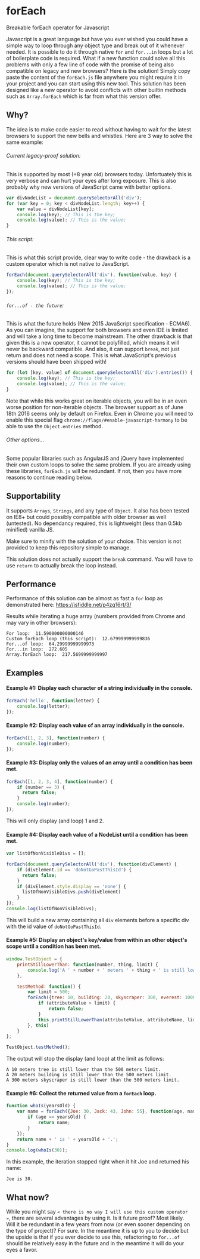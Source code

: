 # forEach
Breakable forEach operator for Javascript

Javascript is a great language but have you ever wished you could have a simple way to loop through any object type and break out of it whenever needed. It is possible to do it through native `for` and `for...in` loops but a lot of boilerplate code is required. What if a new function could solve all this problems with only a few line of code with the promise of being also compatible on legacy and new browsers? Here is the solution! Simply copy paste the content of the `forEach.js` file anywhere you might require it in your project and you can start using this new tool. This solution has been designed like a new operator to avoid conflicts with other builtin methods such as `Array.forEach` which is far from what this version offer.

## Why?

The idea is to make code easier to read without having to wait for the latest browsers to support the new bells and whistles. Here are 3 way to solve the same example:

###### Current legacy-proof solution:
This is supported by most (+8 year old) browsers today. Unfortuately this is very verbose and can hurt your eyes after long exposure. This is also probably why new versions of JavaScript came with better options.

```javascript
var divNodeList = document.querySelectorAll('div');
for (var key = 0; key < divNodeList.length; key++) {
    var value = divNodeList[key];
    console.log(key); // This is the key;
    console.log(value); // This is the value;
}
```

###### This script:
This is what this script provide, clear way to write code - the drawback is a custom operator which is not native to JavaScript.

```javascript
forEach(document.querySelectorAll('div'), function(value, key) {
    console.log(key); // This is the key;
    console.log(value); // This is the value;
});
```

###### `for...of - the future`:
This is what the future holds (New 2015 JavaScript specification - ECMA6). As you can imagine, the support for both browsers and even IDE is limited and will take a long time to become mainstream. The other drawback is that given this is a new operator, it cannot be polyfilled, which means it will never be backward compatible. And also, it can support `break`, not just return and does not need a scope. This is what JavaScript's previous versions should have been shipped with!

```javascript
for (let [key, value] of document.querySelectorAll('div').entries()) {
    console.log(key); // This is the key;
    console.log(value); // This is the value;
}
```
Note that while this works great on iterable objects, you will be in an even worse position for non-iterable objects. The browser support as of June 18th 2016 seems only by default on Firefox. Even in Chrome you will need to enable this special flag `chrome://flags/#enable-javascript-harmony` to be able to use the `Object.entries` method.

###### Other options...
Some popular libraries such as AngularJS and jQuery have implemented their own custom loops to solve the same problem. If you are already using these libraries, `forEach.js` will be redundant. If not, then you have more reasons to continue reading below.

## Supportability

It supports `Arrays`, `Strings`, and any type of `Object`. It also has been tested on IE8+ but could possibly compatible with older browser as well (untested). No dependancy required, this is lightweight (less than 0.5kb minified) vanilla JS.

Make sure to minify with the solution of your choice. This version is not provided to keep this repository simple to manage.

This solution does not actually support the `break` command. You will have to use `return` to actually break the loop instead.

## Performance

Performance of this solution can be almost as fast a `for` loop as demonstrated here: https://jsfiddle.net/p4zq16rt/3/

Results while iterating a huge array (numbers provided from Chrome and may vary in other browsers):

```
For loop:  11.590000000000146
Custom forEach loop (this script):  12.679999999999836
For...of loop:  64.29999999999973
For...in loop:  272.605
Array.forEach loop:  217.5699999999997
```

## Examples

#### Example #1: Display each character of a string individually in the console.

```javascript
forEach('hello', function(letter) {
    console.log(letter);
});
```

#### Example #2: Display each value of an array individually in the console.

```javascript
forEach([1, 2, 3], function(number) {
    console.log(number);
});
```

#### Example #3: Display only the values of an array until a condition has been met.

```javascript
forEach([1, 2, 3, 4], function(number) {
    if (number == 3) {
      return false;
    }
    console.log(number);
});
```
This will only display (and loop) 1 and 2.

#### Example #4: Display each value of a NodeList until a condition has been met.

```javascript
var listOfNonVisibleDivs = [];

forEach(document.querySelectorAll('div'), function(divElement) {
    if (divElement.id == 'doNotGoPastThisId') {
      return false;
    }
    if (divElement.style.display == 'none') {
      listOfNonVisibleDivs.push(divElement)
    }
});
console.log(listOfNonVisibleDivs);
```
This will build a new array containing all `div` elements before a specific div with the id value of `doNotGoPastThisId`.

#### Example #5: Display an object's key/value from within an other object's scope until a condition has been met.

```javascript
window.TestObject = {
    printStillLowerThan: function(number, thing, limit) {
        console.log('A ' + number + ' meters ' + thing + ' is still lower than the ' + limit + ' meters limit.');
    },

    testMethod: function() {
        var limit = 500;
        forEach({tree: 10, building: 20, skyscraper: 300, everest: 10000}, function(attributeValue, attributeName) {
            if (attributeValue > limit) {
                return false;
            }
            this.printStillLowerThan(attributeValue, attributeName, limit);
        }, this)
    }
};

TestObject.testMethod();
```
The output will stop the display (and loop) at the limit as follows:
```
A 10 meters tree is still lower than the 500 meters limit.
A 20 meters building is still lower than the 500 meters limit.
A 300 meters skyscraper is still lower than the 500 meters limit.
```
#### Example #6: Collect the returned value from a `forEach` loop.
```javascript
function whoIs(yearsOld) {
    var name = forEach({Joe: 30, Jack: 43, John: 55}, function(age, name) {
        if (age == yearsOld) {
            return name;
        }
    });
    return name + ' is ' + yearsOld + '.';
}
console.log(whoIs(30));

```
In this example, the iteration stopped right when it hit Joe and returned his name:
```
Joe is 30.
```

## What now?

While you might say `« there is no way I will use this custom operator »`, there are several advantages by using it. Is it future proof? Most likely. Will it be redundant in a few years from now (or even sooner depending on the type of project)? For sure. In the meantime it is up to you to decide but the upside is that if you ever decide to use this, refactoring to `for...of` should be relatively easy in the future and in the meantime it will do your eyes a favor.
